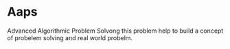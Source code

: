 # Aaps
Advanced Algorithmic Problem Solvong 
this problem help to build a concept of probelem solving and real world probelm.
